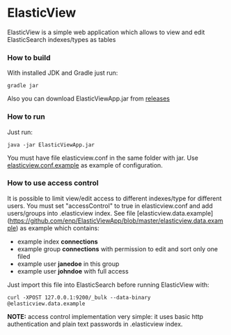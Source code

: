 # ElasticView #

ElasticView is a simple web application which allows to view and edit ElasticSearch indexes/types as tables

### How to build ###

With installed JDK and Gradle just run:

```
gradle jar
```

Also you can download ElasticViewApp.jar from [releases](https://github.com/enp/ElasticViewApp/releases) 

### How to run ###

Just run:

```
java -jar ElasticViewApp.jar
```

You must have file elasticview.conf in the same folder with jar. 
Use [elasticview.conf.example](https://github.com/enp/ElasticViewApp/blob/master/elasticview.conf.example)
as example of configuration.

### How to use access control ###

It is possible to limit view/edit access to different indexes/type for different users. You must set "accessControl" 
to true in elasticview.conf and add users/groups into .elasticview index. See file [elasticview.data.example]
(https://github.com/enp/ElasticViewApp/blob/master/elasticview.data.example) as example which contains:

* example index **connections**
* example group **connections** with permission to edit and sort only one filed
* example user **janedoe** in this group
* example user **johndoe** with full access

Just import this file into ElasticSearch before running ElasticView with:

```
curl -XPOST 127.0.0.1:9200/_bulk --data-binary @elasticview.data.example
```

**NOTE:** access control implementation very simple: it uses basic http authentication and plain text passwords in .elasticview index.
